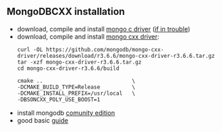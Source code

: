 ## MongoDBCXX installation
- download, compile and install [mongo c driver](https://github.com/mongodb/mongo-c-driver) ([if in trouble](http://mongoc.org/libmongoc/1.17.6/installing.html))
- download, compile and install [mongo cxx driver](http://mongocxx.org/mongocxx-v3/installation/linux/):
    ```
  curl -OL https://github.com/mongodb/mongo-cxx-driver/releases/download/r3.6.6/mongo-cxx-driver-r3.6.6.tar.gz
  tar -xzf mongo-cxx-driver-r3.6.6.tar.gz
  cd mongo-cxx-driver-r3.6.6/build
  
  cmake ..                            \
  -DCMAKE_BUILD_TYPE=Release          \
  -DCMAKE_INSTALL_PREFIX=/usr/local   \
  -DBSONCXX_POLY_USE_BOOST=1

  ```
- install mongodb [comunity edition](https://docs.mongodb.com/manual/tutorial/install-mongodb-on-ubuntu/) 
- good basic [guide](https://docs.mongodb.com/manual/tutorial/getting-started/)